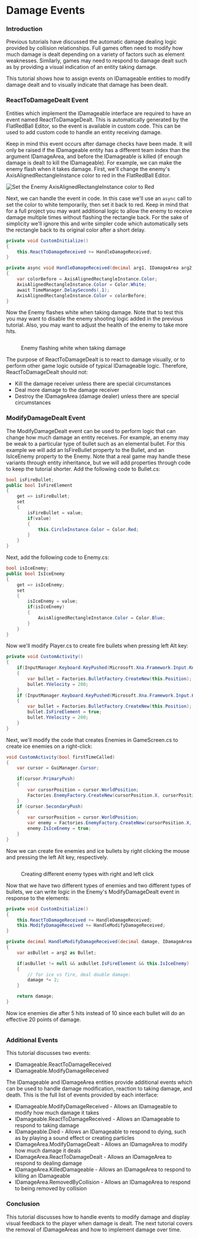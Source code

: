# Damage Events

### Introduction

Previous tutorials have discussed the automatic damage dealing logic provided by collision relationships. Full games often need to modify how much damage is dealt depending on a variety of factors such as element weaknesses. Similarly, games may need to respond to damage dealt such as by providing a visual indication of an entity taking damage.&#x20;

This tutorial shows how to assign events on IDamageable entities to modify damage dealt and to visually indicate that damage has been dealt.

### ReactToDamageDealt Event

Entities which implement the IDamageable interface are required to have an event named ReactToDamageDealt. This is automatically generated by the FlatRedBall Editor, so the event is available in custom code. This can be used to add custom code to handle an entity receiving damage.

Keep in mind this event occurs after damage checks have been made. It will only be raised if the IDamageable entity has a different team index than the argument IDamageArea, and before the IDamageable is killed (if enough damage is dealt to kill the IDamageable). For example, we can make the enemy flash when it takes damage. First, we'll change the enemy's AxisAlignedRectangleInstance color to red in the FlatRedBall Editor.

![Set the Enemy AxisAlignedRectangleInstance color to Red](../../media/2023-01-img\_63bed29eca1f8.png)

Next, we can handle the event in code. In this case we'll use an `async` call to set the color to white temporarily, then set it back to red. Keep in mind that for a full project you may want additional logic to allow the enemy to receive damage multiple times without flashing the rectangle back. For the sake of simplicity we'll ignore this and write simpler code which automatically sets the rectangle back to its original color after a short delay.

```csharp
private void CustomInitialize()
{
    this.ReactToDamageReceived += HandleDamageReceived;
}

private async void HandleDamageReceived(decimal arg1, IDamageArea arg2)
{
    var colorBefore = AxisAlignedRectangleInstance.Color;
    AxisAlignedRectangleInstance.Color = Color.White;
    await TimeManager.DelaySeconds(.1);
    AxisAlignedRectangleInstance.Color = colorBefore;
}
```

Now the Enemy flashes white when taking damage. Note that to test this you may want to disable the enemy shooting logic added in the previous tutorial. Also, you may want to adjust the health of the enemy to take more hits.

<figure><img src="../../media/2023-01-11_08-19-19.gif" alt=""><figcaption><p>Enemy flashing white when taking damage</p></figcaption></figure>

The purpose of ReactToDamageDealt is to react to damage visually, or to perform other game logic outside of typical IDamageable logic. Therefore, ReactToDamageDealt should not:

* Kill the damage receiver unless there are special circumstances
* Deal more damage to the damage receiver
* Destroy the IDamageArea (damage dealer) unless there are special circumstances

### ModifyDamageDealt Event

The ModifyDamageDealt event can be used to perform logic that can change how much damage an entity receives. For example, an enemy may be weak to a particular type of bullet such as an elemental bullet. For this example we will add an IsFireBullet property to the Bullet, and an IsIceEnemy property to the Enemy. Note that a real game may handle these variants through entity inheritance, but we will add properties through code to keep the tutorial shorter. Add the following code to Bullet.cs:

```csharp
bool isFireBullet;
public bool IsFireElement
{
    get => isFireBullet;
    set
    {
        isFireBullet = value;
        if(value)
        {
            this.CircleInstance.Color = Color.Red;
        }
    }
}
```

Next, add the following code to Enemy.cs:

```csharp
bool isIceEnemy;
public bool IsIceEnemy
{
    get => isIceEnemy;
    set
    {
        isIceEnemy = value;
        if(isIceEnemy) 
        {
            AxisAlignedRectangleInstance.Color = Color.Blue;
        }
    }
}
```

Now we'll modify Player.cs to create fire bullets when pressing left Alt key:

```csharp
private void CustomActivity()
{
    if(InputManager.Keyboard.KeyPushed(Microsoft.Xna.Framework.Input.Keys.Space))
    {
        var bullet = Factories.BulletFactory.CreateNew(this.Position);
        bullet.YVelocity = 200;
    }
    if (InputManager.Keyboard.KeyPushed(Microsoft.Xna.Framework.Input.Keys.LeftAlt))
    {
        var bullet = Factories.BulletFactory.CreateNew(this.Position);
        bullet.IsFireElement = true;
        bullet.YVelocity = 200;
    }
}
```

Next, we'll modify the code that creates Enemies in GameScreen.cs to create ice enemies on a right-click:

```csharp
void CustomActivity(bool firstTimeCalled)
{
    var cursor = GuiManager.Cursor;

    if(cursor.PrimaryPush)
    {
        var cursorPosition = cursor.WorldPosition;
        Factories.EnemyFactory.CreateNew(cursorPosition.X, cursorPosition.Y);
    }
    if (cursor.SecondaryPush)
    {
        var cursorPosition = cursor.WorldPosition;
        var enemy = Factories.EnemyFactory.CreateNew(cursorPosition.X, cursorPosition.Y);
        enemy.IsIceEnemy = true;
    }
}
```

Now we can create fire enemies and ice bullets by right clicking the mouse and pressing the left Alt key, respectively.

<figure><img src="../../media/2023-01-11_08-40-53.gif" alt=""><figcaption><p>Creating different enemy types with right and left click</p></figcaption></figure>

Now that we have two different types of enemies and two different types of bullets, we can write logic in the Enemy's ModifyDamageDealt event in response to the elements:

```csharp
private void CustomInitialize()
{
    this.ReactToDamageReceived += HandleDamageReceived;
    this.ModifyDamageReceived += HandleModifyDamageReceived;
}

private decimal HandleModifyDamageReceived(decimal damage, IDamageArea arg2)
{
    var asBullet = arg2 as Bullet;

    if(asBullet != null && asBullet.IsFireElement && this.IsIceEnemy)
    {
        // for ice vs fire, deal double damage:
        damage *= 2;
    }

    return damage;
}
```

Now ice enemies die after 5 hits instead of 10 since each bullet will do an effective 20 points of damage.

<figure><img src="../../media/2023-01-11_08-54-38.gif" alt=""><figcaption></figcaption></figure>

### Additional Events

This tutorial discusses two events:

* IDamageable.ReactToDamageReceived
* IDamageable.ModifyDamageReceived

The IDamageable and IDamageArea entities provide additional events which can be used to handle damage modification, reaction to taking damage, and death. This is the full list of events provided by each interface:

* IDamageable.ModifyDamageReceived - Allows an IDamageable to modify how much damage it takes
* IDamageable.ReactToDamageReceived - Allows an IDamageable to respond to taking damage
* IDamageable.Died - Allows an IDamageable to respond to dying, such as by playing a sound effect or creating particles
* IDamageArea.ModifyDamageDealt - Allows an IDamageArea to modify how much damage it deals
* IDamageArea.ReactToDamageDealt - Allows an IDamageArea to respond to dealing damage
* IDamageArea.KilledDamageable - Allows an IDamageArea to respond to killing an IDamageable
* IDamageArea.RemovedByCollision - Allows an IDamageArea to respond to being removed by collision

### Conclusion

This tutorial discusses how to handle events to modify damage and display visual feedback to the player when damage is dealt. The next tutorial covers the removal of IDamageAreas and how to implement damage over time.
